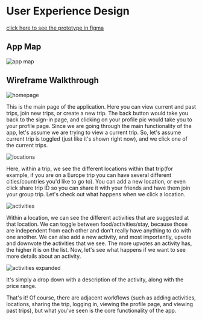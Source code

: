 # User Experience Design

[click here to see the prototype in figma](https://www.figma.com/design/ESt8faxtw1ir6bzCKFDHin/Wireframe?node-id=0-1&t=lDBA7bNVxYRnm5Gh-1)

## App Map
![app map](/ux-design/triptease-app-map.png)

## Wireframe Walkthrough

![homepage](/ux-design/wireframes/homepage-current-trips-mobile.png)

This is the main page of the application. Here you can view current and past trips, join new trips, or create a new trip. The back button would take you back to the sign-in page, and clicking on your profile pic would take you to your profile page. Since we are going through the main functionality of the app, let's assume we are trying to view a current trip. So, let's assume current trip is toggled (just like it's shown right now), and we click one of the current trips.

![locations](/ux-design/wireframes/sublocations-mobile.png)

Here, within a trip, we see the different locations within that trip(for example, if you are on a Europe trip you can have several different cities/countries you'd like to go to). You can add a new location, or even click share trip ID so you can share it with your friends and have them join your group trip. Let's check out what happens when we click a location. 

![activities](/ux-design/wireframes/activities-page-mobile.png)

Within a location, we can see the different activities that are suggested at that location. We can toggle between food/activities/stay, because those are independent from each other and don't really have anything to do with one another. We can also add a new activity, and most importantly, upvote and downvote the activities that we see. The more upvotes an activity has, the higher it is on the list. Now, let's see what happens if we want to see more details about an activity. 

![activities expanded](/ux-design/wireframes/activities-page-expanded-mobile.png)

It's simply a drop down with a description of the activity, along with the price range.

That's it! Of course, there are adjacent workflows (such as adding activities, locations, sharing the trip, logging in, viewing the profile page, and viewing past trips), but what you've seen is the core functionality of the app.

